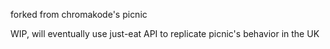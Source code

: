 forked from chromakode's picnic

WIP, will eventually use just-eat API to replicate picnic's behavior in the UK
